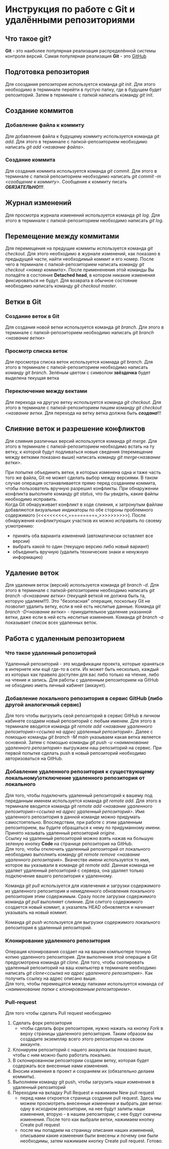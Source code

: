 # Инструкция по работе с Git и удалёнными репозиториями

## Что такое git?
**Git** - это наиболее популярная реализация распределённой системы контроля версий. Самая популярная реализация **Git** - это [GitHub](https://github.com/)

## Подготовка репозитория
Для сооздания репозитория используется команда *git init*. Для этого необходимо в терминале перейти в пустую папку, где в будущем будет репозиторий. Затем в терминале с папкой написать команду *git init*.

## Создание коммитов

### Добавление файла к коммиту
Для добавления файла к будущему коммиту используется команда *git add*. Для этого в терминале с папкой-репозиторием необходимо написать *git add <название файла>*.

### Создание коммита
Для создания коммита используется команда *git commit*. Для этого в терминале с папкой репозиторием необходимо написать *git commit -m <сообщение к коммиту>*. Сообщение к коммиту писать ***ОБЯЗАТЕЛЬНО!!!***.

## Журнал изменений
Для просмотра журнала изменений используется команда *git log*. Для этого в терминале с папкой-репозиторием необходимо написать *git log*.

## Перемещение между коммитами
Для перемещения на предущие коммиты используется команда *git checkout*. Для этого необходимо в журнале изменений, как показано в предыдущей части, найти необходимый коммит и его номер. После чего в терминале с папкой-репозиторием написать команду *git checkout <номер коммита>*. После примененения этой команды Вы попадёте в состояние **Detached head**, в котором никакие изменения фиксироваться не будут. Для возврата в обычное состояние необходимо написать команду *git checkout master*.

## Ветки в Git
### Создание веток в Git
Для создания новой ветки используется команда *git branch*. Для этого в терминале с папкой-репозиторием необходимо написать *git branch <название ветки>*
### Просмотр списка веток
Для просмотра списка веток используется комнада *git branch*. Для этого в терминале с папкой-репозиторием необходимо написать команду *git branch*. Зелёным цветом с символом **звёздочка** будет выделена текущая ветка

### Переключение между вектами
Для перехода на другую ветку используется команда *git checkout*. Для этого в терминале с папкой-репозиторием пишем команду *git checkout <название ветки*. Для перехода на ветку ветка должна быть ***создана***!!!

## Слияние веток и разрешение конфликтов
Для слияния различных версий используется команда *git merge*.  Для этого в терминале с папкой-репозиторием необходимо встать на ту ветку, к которой будут подливаться новые сведения (перемещение между ветками показано выше) написать команду *git merge<название ветки>*.  

При попытке объединить ветки, в которых изменена одна и таже часть того же файла, Git не может сделать выбор между версиями. В таком случае операция останавливается прямо перед созданием коммита, чтобы пользователь вручную разрешил конфликты. При обнаружении конфликта выполните команду *git status*, что бы увидеть, какие файлы необходимо исправить.  
Когда Git обнаруживает конфликт в ходе слияния, к затронутым файлам добавляются визуальные индикаторы по обе стороны проблемного содержимого (<<<<<<<<<<,==========,>>>>>>>>>>). После обнаружения конфликтующих участков их можно исправить по своему усмотрению:
+ принять оба варианта изменений (автоматически оставляет все версии)
+ выбрать какой то один (текущую версию либо новый вариант)
+ объединить вручную (удалить технические знаки и ненужную информацию)

## Удаление веток
Для удаления веток (версий) используется команда *git branch -d*. Для этого в терминале с папкой-репозиторием необходимо написать *git branch -d<название ветки>* (текущей веткой не должна быть та, которую удаляем!!!). Это "безопасная" операция, поскольку Git не позволит удалить ветку, если в ней есть неслитые данные. Команда *git branch -D<название ветки>*  - принудительное удаление указанной ветки, даже если в ней есть неслитые изменения. Команда *git branch -a* показывает список всех удаленных веток. 

## Работа с удаленным репозиторием 

### Что такое удаленный репозиторий
Удаленный репозиторий - это модификации проекта, которые храняться в интернете или ещё где-то в сети. Их может быть несколько, каждый из которых как правило доступен для вас либо только на чтение, либо на чтение и запись. Для работы с удаленным репозиторием на GitHub не обходимо иметь личный кабинет (аккаунт).
### Добавление локального репозитория в сервис GitHub (либо другой аналогичный сервис)
Для того чтобы выгрузить свой репозиторий в сервис GitHub в личном кабинете создаем новый репозиторий с любым именем. Для этого в терминале вводится команда *git remote add <название удаленного репозитория><ссылка на адрес удаленный репозиторий>*. Далее с помощью команды *git branch -M main* указываем какая ветка является основной. Затем с помощью команды *git push -u <наименование удаленного репозитория>* выгружаем наш репозиторий на сервис. При первой попытке сделать push в новый репозиторий необходимо авторизоваться на GitHub.
### Добавление удаленного репозитория к существующему локальному\отключение удаленного репозитория от локального
Для того, чтобы подключить удаленный репозиторий к вашему под переданным именем используется команда *git remote add*. Для этого в терминале вводится команда *git remote add <название удаленного репозитория><ссылка на адрес удаленный репозиторий>*. Имя удаленного репозитория в данной команде можно придумать самостоятельно. Впоследствии, при работе с этим удаленным репозиторием, вы будите обращаться к нему по придуманному имени. Принято называть удаленный репозиторий *origine*.  
Ссылку на удаленный репозиторий можно взять нажав на большую зеленую кнопку **Code** на странице репозитория на  GitHub.  
Для того, чтобы отключить удаленный репозиторий от локального необходимо выполнить команду *git remote remove <название удаленного репозитория>*. Вкачестве имени используется то имя, которое вы указывали в команде *git remote add*. Данная команда не удаляет удаленный репозиторий с сервера, она удаляет только подключение вашего репозитория к удаленному.

Команда *git pull* используется для извлечения и загрузки содержимого из удаленного репозитория и немедленного обновления локального репозитория этим содержимым. Сразу после загрузки содержимого команда *git pull* выполняет слияние. Для слитого содержимого создается новый коммит, а указатель HEAD обновляется и начинает указывать на новый коммит.

Команда *git push* используется для выгрузки содержимого локального репозитория в удаленный репозиторий.

### Клонирование удаленного репозитория
Операция клонирования создает на на вашем компьютере точную копию удаленного репозитория. Для выполнения этой операции в Git предусмотрена команда *git clone*. Для того, чтобы скопировать удаленный репозиторий на ваш компьютер в терминале необходимо написать *git clone<ссылка на адрес удаленного репозитория>*. Как получить ссылку на адрес описано выше.  
Для того, чтобы перемещатся между папками используется команда *cd <наименование папки с клонированным репозиторием>*. 

### Pull-request
Для того чтобы сделать Pull request необходимо
1. Сделать форк репозитория
    - чтобы сделать форк репозитория, нужно нажать на кнопку *Fork* в верху страницы удаленного репозитория. Таким образом вы создадите экземпляр всего этого репозитория на своем аккаунте.
2. Клонируем репозиторий с нашего аккаунта как показано выше, чтобы с ним можно было работать локально.
3. В склонированном репозитории создаем ветку, которая будет содержать все внесенные нами изменения.
4. Вносим изменеия в проект и сохраняем их (обязательно делаем коммиты).
5. Выполняем команду git push, чтобы загрузить наши изменения в удаленный репозиторий
6. Переходим на вкладку Pull Request  и нажимаем  New pull request
    - перед нами откроется страница создания pull request. Здесь мы можем просмотреть внесенные изменения и выбрать две ветки: одну в исходном репозитории, на нее будут залиты наши изменения, вторую - в нашем репозитории, с нее будут скачены изменения. После того как выбрали ветки, нажимаем кнопку Create pull request
    - после мы попадаем на страницу описания наших изменений, описываем какие изменения были внесены и почему они были необходимы, затем нажимаем кнопку Create pull request. Готово.
